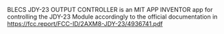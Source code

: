 
BLECS JDY-23 OUTPUT CONTROLLER is an MIT APP INVENTOR app for controlling the JDY-23 Module accordingly to the official documentation in https://fcc.report/FCC-ID/2AXM8-JDY-23/4936741.pdf
